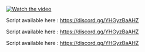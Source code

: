 [![Watch the video](https://i.postimg.cc/3wxs1pVn/logo.png)](https://www.youtube.com/watch?v=epIKoQn8dwI)



Script available here : https://discord.gg/YHGyzBaAHZ

Script available here : https://discord.gg/YHGyzBaAHZ

Script available here : https://discord.gg/YHGyzBaAHZ

